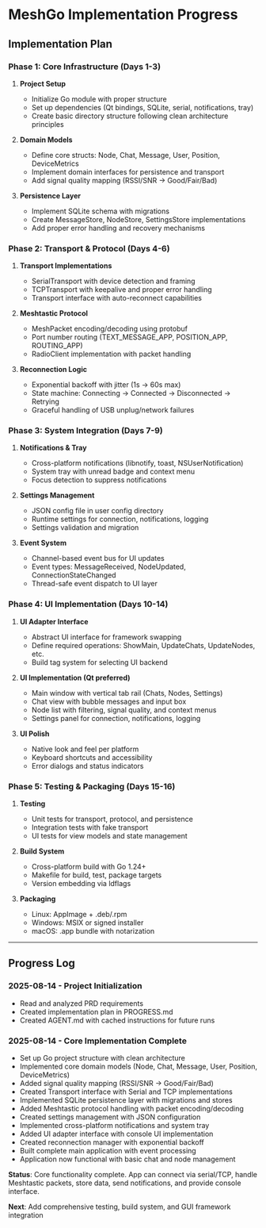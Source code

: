 # MeshGo Implementation Progress

## Implementation Plan

### Phase 1: Core Infrastructure (Days 1-3)
1. **Project Setup**
   - Initialize Go module with proper structure
   - Set up dependencies (Qt bindings, SQLite, serial, notifications, tray)
   - Create basic directory structure following clean architecture principles

2. **Domain Models**
   - Define core structs: Node, Chat, Message, User, Position, DeviceMetrics
   - Implement domain interfaces for persistence and transport
   - Add signal quality mapping (RSSI/SNR → Good/Fair/Bad)

3. **Persistence Layer**
   - Implement SQLite schema with migrations
   - Create MessageStore, NodeStore, SettingsStore implementations
   - Add proper error handling and recovery mechanisms

### Phase 2: Transport & Protocol (Days 4-6)
1. **Transport Implementations**
   - SerialTransport with device detection and framing
   - TCPTransport with keepalive and proper error handling
   - Transport interface with auto-reconnect capabilities

2. **Meshtastic Protocol**
   - MeshPacket encoding/decoding using protobuf
   - Port number routing (TEXT_MESSAGE_APP, POSITION_APP, ROUTING_APP)
   - RadioClient implementation with packet handling

3. **Reconnection Logic**
   - Exponential backoff with jitter (1s → 60s max)
   - State machine: Connecting → Connected → Disconnected → Retrying
   - Graceful handling of USB unplug/network failures

### Phase 3: System Integration (Days 7-9)
1. **Notifications & Tray**
   - Cross-platform notifications (libnotify, toast, NSUserNotification)
   - System tray with unread badge and context menu
   - Focus detection to suppress notifications

2. **Settings Management**
   - JSON config file in user config directory
   - Runtime settings for connection, notifications, logging
   - Settings validation and migration

3. **Event System**
   - Channel-based event bus for UI updates
   - Event types: MessageReceived, NodeUpdated, ConnectionStateChanged
   - Thread-safe event dispatch to UI layer

### Phase 4: UI Implementation (Days 10-14)
1. **UI Adapter Interface**
   - Abstract UI interface for framework swapping
   - Define required operations: ShowMain, UpdateChats, UpdateNodes, etc.
   - Build tag system for selecting UI backend

2. **UI Implementation (Qt preferred)**
   - Main window with vertical tab rail (Chats, Nodes, Settings)
   - Chat view with bubble messages and input box
   - Node list with filtering, signal quality, and context menus
   - Settings panel for connection, notifications, logging

3. **UI Polish**
   - Native look and feel per platform
   - Keyboard shortcuts and accessibility
   - Error dialogs and status indicators

### Phase 5: Testing & Packaging (Days 15-16)
1. **Testing**
   - Unit tests for transport, protocol, and persistence
   - Integration tests with fake transport
   - UI tests for view models and state management

2. **Build System**
   - Cross-platform build with Go 1.24+
   - Makefile for build, test, package targets
   - Version embedding via ldflags

3. **Packaging**
   - Linux: AppImage + .deb/.rpm
   - Windows: MSIX or signed installer
   - macOS: .app bundle with notarization

---

## Progress Log

### 2025-08-14 - Project Initialization
- Read and analyzed PRD requirements
- Created implementation plan in PROGRESS.md
- Created AGENT.md with cached instructions for future runs

### 2025-08-14 - Core Implementation Complete
- Set up Go project structure with clean architecture
- Implemented core domain models (Node, Chat, Message, User, Position, DeviceMetrics)
- Added signal quality mapping (RSSI/SNR → Good/Fair/Bad)
- Created Transport interface with Serial and TCP implementations
- Implemented SQLite persistence layer with migrations and stores
- Added Meshtastic protocol handling with packet encoding/decoding
- Created settings management with JSON configuration
- Implemented cross-platform notifications and system tray
- Added UI adapter interface with console UI implementation
- Created reconnection manager with exponential backoff
- Built complete main application with event processing
- Application now functional with basic chat and node management

**Status**: Core functionality complete. App can connect via serial/TCP, handle Meshtastic packets, store data, send notifications, and provide console interface.

**Next**: Add comprehensive testing, build system, and GUI framework integration
